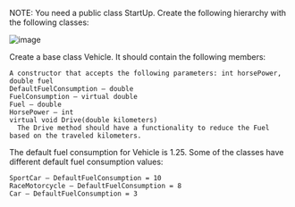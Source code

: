 NOTE: You need a public class StartUp. Create the following hierarchy with the following classes: 

![image](https://user-images.githubusercontent.com/45227327/221422475-de1c475f-810c-4a3c-9824-b055f4e03b75.png)

Create a base class Vehicle. It should contain the following members:

	A constructor that accepts the following parameters: int horsePower, double fuel
	DefaultFuelConsumption – double 
	FuelConsumption – virtual double
	Fuel – double
	HorsePower – int
	virtual void Drive(double kilometers)
	  The Drive method should have a functionality to reduce the Fuel based on the traveled kilometers.

The default fuel consumption for Vehicle is 1.25. Some of the classes have different default fuel consumption values:

	SportCar – DefaultFuelConsumption = 10
	RaceMotorcycle – DefaultFuelConsumption = 8
	Car – DefaultFuelConsumption = 3
